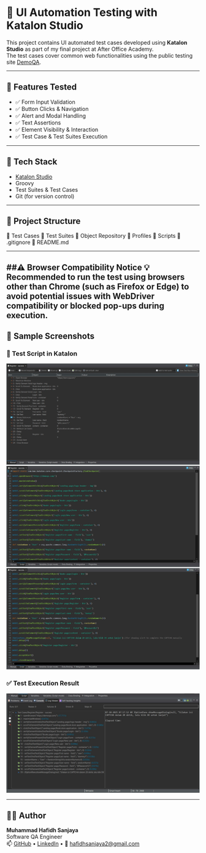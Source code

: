 # 🧪 UI Automation Testing with Katalon Studio

This project contains UI automated test cases developed using **Katalon Studio** as part of my final project at After Office Academy.  
The test cases cover common web functionalities using the public testing site [DemoQA](https://demoqa.com/).

---

## 📌 Features Tested

- ✅ Form Input Validation
- ✅ Button Clicks & Navigation
- ✅ Alert and Modal Handling
- ✅ Text Assertions
- ✅ Element Visibility & Interaction
- ✅ Test Case & Test Suites Execution

---

## 🧰 Tech Stack

- [Katalon Studio](https://katalon.com/)
- Groovy
- Test Suites & Test Cases
- Git (for version control)

---

## 📁 Project Structure
📂 Test Cases
📂 Test Suites
📂 Object Repository
📂 Profiles
📂 Scripts
📄 .gitignore
📄 README.md

---
##⚠️ Browser Compatibility Notice
💡 Recommended to run the test using browsers other than Chrome (such as Firefox or Edge) to avoid potential issues with WebDriver compatibility or blocked pop-ups during execution.
---

## 📸 Sample Screenshots

### 🧪 Test Script in Katalon
<img src="Screenshots/test-script-register-success1.jpg" width="600"/>
<img src="Screenshots/test-script-register-success2.jpg" width="600"/>
<img src="Screenshots/test-script-register-success3.jpg" width="600"/>

### ✅ Test Execution Result
<img src="Screenshots/test-result-register-success.jpg" width="600"/>

---

## 🙋‍♂️ Author

**Muhammad Hafidh Sanjaya**  
Software QA Engineer  
📫 [GitHub](https://github.com/hafidhsanjayaa) • [LinkedIn](https://linkedin.com/in/hafidhsanjaya) • 📧 hafidhsanjaya2@gmail.com

